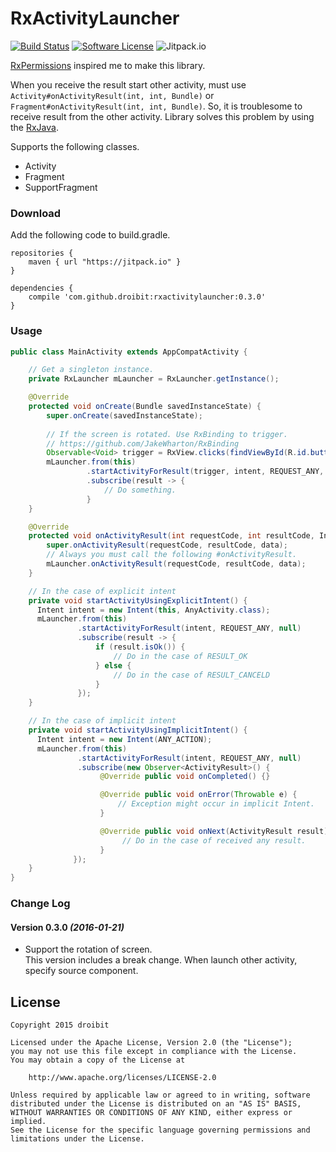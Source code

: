 # RxActivityLauncher

[![Build Status](https://travis-ci.org/droibit/rxactivitylauncher.svg?branch=develop)](https://travis-ci.org/droibit/rxactivitylauncher) [![Software License](https://img.shields.io/badge/license-Apache%202.0-brightgreen.svg)](https://github.com/droibit/rxactivitylauncher/blob/develop/LICENSE)  ![Jitpack.io](https://jitpack.io/v/droibit/rxactivitylauncher.svg)

[RxPermissions](https://github.com/tbruyelle/RxPermissions) inspired me to make this library.



When you receive the result start other activity, must use `Activity#onActivityResult(int, int, Bundle)` or `Fragment#onActivityResult(int, int, Bundle)`. 
So, it is troublesome to receive result from the other activity. Library solves this problem by using the [RxJava](https://github.com/ReactiveX/RxJava).

Supports the following classes.

* Activity
* Fragment
* SupportFragment

### Download

Add the following code to build.gradle.

```
repositories {
    maven { url "https://jitpack.io" }
}

dependencies {
    compile 'com.github.droibit:rxactivitylauncher:0.3.0'
}
```

### Usage

```java
public class MainActivity extends AppCompatActivity {

    // Get a singleton instance.
    private RxLauncher mLauncher = RxLauncher.getInstance();

    @Override
    protected void onCreate(Bundle savedInstanceState) {
        super.onCreate(savedInstanceState);
        
        // If the screen is rotated. Use RxBinding to trigger.
        // https://github.com/JakeWharton/RxBinding
        Observable<Void> trigger = RxView.clicks(findViewById(R.id.button))
        mLauncher.from(this)
                 .startActivityForResult(trigger, intent, REQUEST_ANY, null)
                 .subscribe(result -> {
                     // Do something.
                 }
    }

    @Override
    protected void onActivityResult(int requestCode, int resultCode, Intent data) {
        super.onActivityResult(requestCode, resultCode, data);
        // Always you must call the following #onActivityResult.
        mLauncher.onActivityResult(requestCode, resultCode, data);
    }

    // In the case of explicit intent
    private void startActivityUsingExplicitIntent() {
      Intent intent = new Intent(this, AnyActivity.class);
      mLauncher.from(this)
               .startActivityForResult(intent, REQUEST_ANY, null)
               .subscribe(result -> {
                   if (result.isOk()) {
                       // Do in the case of RESULT_OK  
                   } else {
                       // Do in the case of RESULT_CANCELD
                   }
               });
    }

    // In the case of implicit intent
    private void startActivityUsingImplicitIntent() {
      Intent intent = new Intent(ANY_ACTION);
      mLauncher.from(this)
               .startActivityForResult(intent, REQUEST_ANY, null)
               .subscribe(new Observer<ActivityResult>() {
                    @Override public void onCompleted() {}

                    @Override public void onError(Throwable e) {
                        // Exception might occur in implicit Intent.
                    }

                    @Override public void onNext(ActivityResult result) {
                         // Do in the case of received any result.
                    }
              });
    }
}
```

### Change Log

#### Version 0.3.0 *(2016-01-21)*
 
 * Support the rotation of screen.  
   This version includes a break change. When launch other activity, specify source component. 

## License

    Copyright 2015 droibit

    Licensed under the Apache License, Version 2.0 (the "License");
    you may not use this file except in compliance with the License.
    You may obtain a copy of the License at

        http://www.apache.org/licenses/LICENSE-2.0

    Unless required by applicable law or agreed to in writing, software
    distributed under the License is distributed on an "AS IS" BASIS,
    WITHOUT WARRANTIES OR CONDITIONS OF ANY KIND, either express or implied.
    See the License for the specific language governing permissions and
    limitations under the License.
